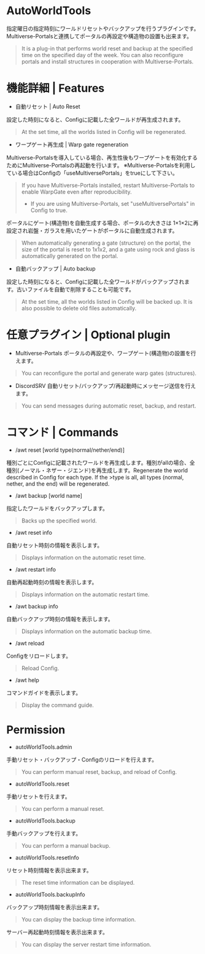 # AutoWorldTools
指定曜日の指定時刻にワールドリセットやバックアップを行うプラグインです。
Multiverse-Portalsと連携してポータルの再設定や構造物の設置も出来ます。
>It is a plug-in that performs world reset and backup at the specified time on the specified day of the week.
>You can also reconfigure portals and install structures in cooperation with Multiverse-Portals.

# 機能詳細 | Features

* 自動リセット | Auto Reset

設定した時刻になると、Configに記載した全ワールドが再生成されます。
>At the set time, all the worlds listed in Config will be regenerated.

* ワープゲート再生成 | Warp gate regeneration

Multiverse-Portalsを導入している場合、再生性後もワープゲートを有効化するためにMultiverse-Portalsの再起動を行います。
※Multiverse-Portalsを利用している場合はConfigの「useMultiversePortals」をtrueにして下さい。
>If you have Multiverse-Portals installed, restart Multiverse-Portals to enable WarpGate even after reproducibility.
>* If you are using Multiverse-Portals, set "useMultiversePortals" in Config to true.

ポータルにゲート(構造物)を自動生成する場合、ポータルの大きさは 1×1×2に再設定され岩盤・ガラスを用いたゲートがポータルに自動生成されます。
>When automatically generating a gate (structure) on the portal, the size of the portal is reset to 1x1x2, and a gate using rock and glass is automatically generated on the portal.

* 自動バックアップ | Auto backup

設定した時刻になると、Configに記載した全ワールドがバックアップされます。古いファイルを自動で削除することも可能です。
>At the set time, all the worlds listed in Config will be backed up. It is also possible to delete old files automatically.


# 任意プラグイン | Optional plugin

* Multiverse-Portals
ポータルの再設定や、ワープゲート(構造物)の設置を行えます。
>You can reconfigure the portal and generate warp gates (structures).


* DiscordSRV
自動リセット/バックアップ/再起動時にメッセージ送信を行えます。
>You can send messages during automatic reset, backup, and restart.

# コマンド | Commands

* /awt reset [world type(normal/nether/end)]

種別ごとにConfigに記載されたワールドを再生成します。種別がallの場合、全種別(ノーマル・ネザー・ジエンド)を再生成します。Regenerate the world described in Config for each type. If the >type is all, all types (normal, nether, and the end) will be regenerated.
* /awt backup [world name]

指定したワールドをバックアップします。
>Backs up the specified world.
* /awt reset info

自動リセット時刻の情報を表示します。
>Displays information on the automatic reset time.
* /awt restart info

自動再起動時刻の情報を表示します。
>Displays information on the automatic restart time.
* /awt backup info

自動バックアップ時刻の情報を表示します。
>Displays information on the automatic backup time.
* /awt reload

Configをリロードします。
>Reload Config.
* /awt help

コマンドガイドを表示します。
>Display the command guide.

# Permission

* autoWorldTools.admin

手動リセット・バックアップ・Configのリロードを行えます。
>You can perform manual reset, backup, and reload of Config.
* autoWorldTools.reset

手動リセットを行えます。
>You can perform a manual reset.
* autoWorldTools.backup

手動バックアップを行えます。
>You can perform a manual backup.
* autoWorldTools.resetInfo

リセット時刻情報を表示出来ます。
>The reset time information can be displayed.
* autoWorldTools.backupInfo

バックアップ時刻情報を表示出来ます。
>You can display the backup time information.

サーバー再起動時刻情報を表示出来ます。
>You can display the server restart time information.
